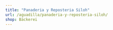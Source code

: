```yaml
---
title: "Panaderia y Reposteria Siloh"
url: /aguadilla/panaderia-y-reposteria-siloh/
shop: Bäckerei
---
```

